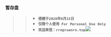 ### `暂存盘`
>>- <font size="2.5">**`搭建于2020年8月15日`**</font>
>>- <font size="2.5">**`仅限个人使用 For Personal Use Only`**</font>
>>- <span display="inline-block" text-align="center"><font size="2.5">**`欢迎来信：rrn@ruanrn.top`**</font><img src="https://s1.ax1x.com/2022/04/12/LmUyGD.jpg"/></span>
